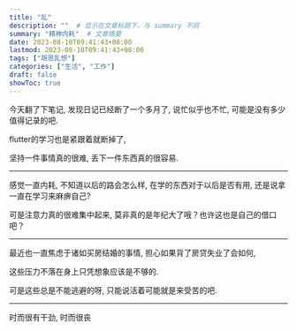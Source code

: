 ```yaml
---
title: "乱"
description: ""  # 显示在文章标题下，与 summary 不同
summary: "精神内耗"  # 文章摘要
date: 2023-08-10T09:41:43+08:00
lastmod: 2023-08-10T09:41:43+08:00
tags: ["胡思乱想"]
categories: ["生活", "工作"]
draft: false
showToc: true
---
```


今天翻了下笔记, 发现日记已经断了一个多月了, 说忙似乎也不忙, 可能是没有多少值得记录的吧.

flutter的学习也是紧跟着就断掉了,

坚持一件事情真的很难, 丢下一件东西真的很容易.

***

感觉一直内耗, 不知道以后的路会怎么样, 在学的东西对于以后是否有用, 还是说拿一直在学习来麻痹自己?

可是注意力真的很难集中起来, 莫非真的是年纪大了哦？也许这也是自己的借口吧？

***

最近也一直焦虑于诸如买房结婚的事情, 担心如果背了房贷失业了会如何,

这些压力不落在身上只凭想象应该是不够的.

可是这些总是不能逃避的呀, 只能说活着可能就是来受苦的吧.

***

时而很有干劲, 时而很丧





